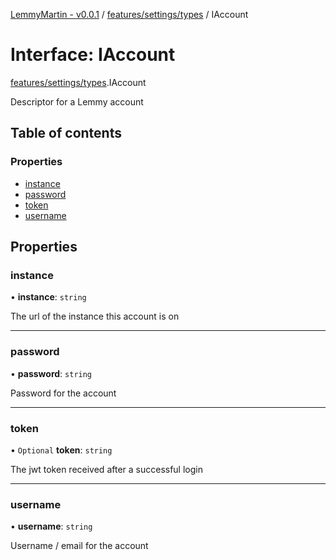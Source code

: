[LemmyMartin - v0.0.1](../README.md) / [features/settings/types](../modules/features_settings_types.md) / IAccount

# Interface: IAccount

[features/settings/types](../modules/features_settings_types.md).IAccount

Descriptor for a Lemmy account

## Table of contents

### Properties

- [instance](features_settings_types.IAccount.md#instance)
- [password](features_settings_types.IAccount.md#password)
- [token](features_settings_types.IAccount.md#token)
- [username](features_settings_types.IAccount.md#username)

## Properties

### instance

• **instance**: `string`

The url of the instance this account is on

___

### password

• **password**: `string`

Password for the account

___

### token

• `Optional` **token**: `string`

The jwt token received after a successful login

___

### username

• **username**: `string`

Username / email for the account
